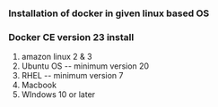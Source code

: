 ### Installation of docker in given linux based OS 

### Docker CE version 23 install 

<ol> 
  <li> amazon linux 2 & 3  </li>
  <li> Ubuntu OS -- minimum version 20   </li>
  <li> RHEL -- minimum version 7   </li>
  <li> Macbook  </li>
  <li> WIndows 10 or later   </li>
  
</ol>
